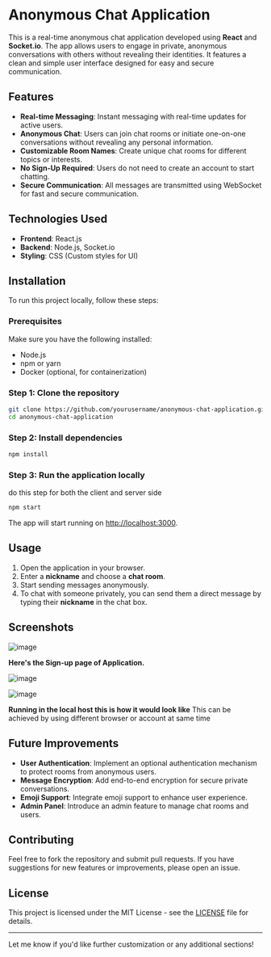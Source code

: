 # Anonymous Chat Application

This is a real-time anonymous chat application developed using **React** and **Socket.io**. The app allows users to engage in private, anonymous conversations with others without revealing their identities. It features a clean and simple user interface designed for easy and secure communication.

## Features

- **Real-time Messaging**: Instant messaging with real-time updates for active users.
- **Anonymous Chat**: Users can join chat rooms or initiate one-on-one conversations without revealing any personal information.
- **Customizable Room Names**: Create unique chat rooms for different topics or interests.
- **No Sign-Up Required**: Users do not need to create an account to start chatting.
- **Secure Communication**: All messages are transmitted using WebSocket for fast and secure communication.

## Technologies Used

- **Frontend**: React.js
- **Backend**: Node.js, Socket.io
- **Styling**: CSS (Custom styles for UI)

## Installation

To run this project locally, follow these steps:

### Prerequisites
Make sure you have the following installed:
- Node.js
- npm or yarn
- Docker (optional, for containerization)

### Step 1: Clone the repository

```bash
git clone https://github.com/yourusername/anonymous-chat-application.git
cd anonymous-chat-application
```

### Step 2: Install dependencies

```bash
npm install
```

### Step 3: Run the application locally

do this step for both the client and server side

```bash
npm start
```

The app will start running on [http://localhost:3000](http://localhost:3000).

## Usage

1. Open the application in your browser.
2. Enter a **nickname** and choose a **chat room**.
3. Start sending messages anonymously.
4. To chat with someone privately, you can send them a direct message by typing their **nickname** in the chat box.

## Screenshots
![image](https://github.com/user-attachments/assets/75df3042-470b-4b58-8353-4af7161dbc35)

**Here's the Sign-up page of Application.**

![image](https://github.com/user-attachments/assets/10418ccd-d639-484b-99ce-3a07a24882b6)

![image](https://github.com/user-attachments/assets/e8bc4dc2-7421-416e-b153-e7e5d33ff1f2)

**Running in the local host this is how it would look like**
This can be achieved by using different browser or account at same time

## Future Improvements

- **User Authentication**: Implement an optional authentication mechanism to protect rooms from anonymous users.
- **Message Encryption**: Add end-to-end encryption for secure private conversations.
- **Emoji Support**: Integrate emoji support to enhance user experience.
- **Admin Panel**: Introduce an admin feature to manage chat rooms and users.

## Contributing

Feel free to fork the repository and submit pull requests. If you have suggestions for new features or improvements, please open an issue.

## License

This project is licensed under the MIT License - see the [LICENSE](LICENSE) file for details.

---

Let me know if you'd like further customization or any additional sections!
